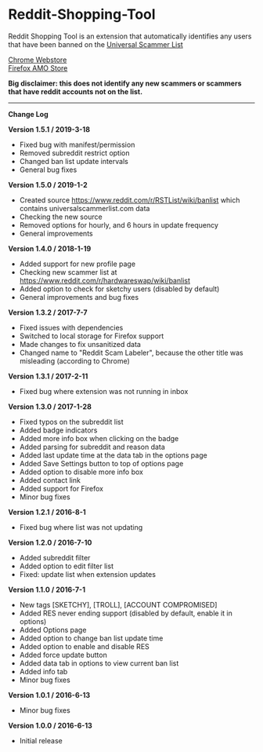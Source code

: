 # Reddit-Shopping-Tool
Reddit Shopping Tool is an extension that automatically identifies any users that have been banned on the <a href="https://www.reddit.com/r/UniversalScammerList/wiki/banlist">Universal Scammer List</a> 

<a href="https://chrome.google.com/webstore/detail/reddit-shopping-tool/pimdepbkfokgeadmhmhfpapfdbodadlg">Chrome Webstore</a>
<br>
<a href="https://addons.mozilla.org/en-US/firefox/addon/reddit-shopping-tool/">Firefox AMO Store</a>

<strong>Big disclaimer: this does not identify any new scammers or scammers that have reddit accounts not on the list.</strong>
<hr>

<strong>Change Log</strong>

**Version 1.5.1 / 2019-3-18**
* Fixed bug with manifest/permission
* Removed subreddit restrict option
* Changed ban list update intervals
* General bug fixes

**Version 1.5.0 / 2019-1-2**
* Created source https://www.reddit.com/r/RSTList/wiki/banlist which contains universalscammerlist.com data 
* Checking the new source
* Removed options for hourly, and 6 hours in update frequency
* General improvements

**Version 1.4.0 / 2018-1-19**
* Added support for new profile page
* Checking new scammer list at https://www.reddit.com/r/hardwareswap/wiki/banlist
* Added option to check for sketchy users (disabled by default)
* General improvements and bug fixes

**Version 1.3.2 / 2017-7-7**
* Fixed issues with dependencies
* Switched to local storage for Firefox support
* Made changes to fix unsanitized data
* Changed name to "Reddit Scam Labeler", because the other title was misleading (according to Chrome)

**Version 1.3.1 / 2017-2-11**
* Fixed bug where extension was not running in inbox

**Version 1.3.0 / 2017-1-28**
* Fixed typos on the subreddit list
* Added badge indicators
* Added more info box when clicking on the badge
* Added parsing for subreddit and reason data
* Added last update time at the data tab in the options page
* Added Save Settings button to top of options page
* Added option to disable more info box
* Added contact link
* Added support for Firefox
* Minor bug fixes

**Version 1.2.1 / 2016-8-1**
* Fixed bug where list was not updating

**Version 1.2.0 / 2016-7-10**
* Added subreddit filter
* Added option to edit filter list
* Fixed: update list when extension updates

**Version 1.1.0 / 2016-7-1**
* New tags [SKETCHY], [TROLL], [ACCOUNT COMPROMISED]
* Added RES never ending support (disabled by default, enable it in options)
* Added Options page
* Added option to change ban list update time
* Added option to enable and disable RES
* Added force update button
* Added data tab in options to view current ban list
* Added info tab
* Minor bug fixes

**Version 1.0.1 / 2016-6-13**
* Minor bug fixes

**Version 1.0.0 / 2016-6-13**
* Initial release